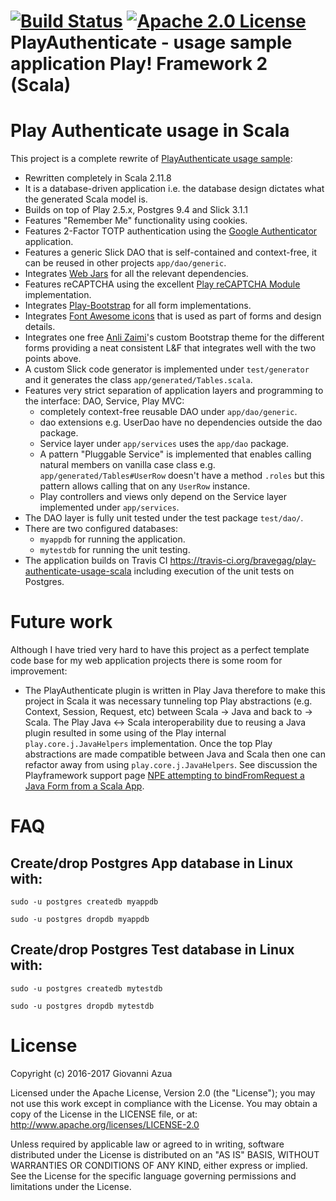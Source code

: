 # [![Build Status](https://travis-ci.org/bravegag/play-authenticate-usage-scala.svg?branch=master)](https://travis-ci.org/bravegag/play-authenticate-usage-scala) [![Apache 2.0 License](https://img.shields.io/badge/license-Apache2-green.svg) ](https://github.com/bravegag/play-authenticate-usage-scala/blob/master/LICENSE) PlayAuthenticate - usage sample application Play! Framework 2 (Scala)

# Play Authenticate usage in Scala

This project is a complete rewrite of [PlayAuthenticate usage sample](https://github.com/joscha/play-authenticate):
* Rewritten completely in Scala 2.11.8
* It is a database-driven application i.e. the database design dictates what the generated Scala model is.
* Builds on top of Play 2.5.x, Postgres 9.4 and Slick 3.1.1
* Features "Remember Me" functionality using cookies.
* Features 2-Factor TOTP authentication using the [Google Authenticator](https://en.wikipedia.org/wiki/Google_Authenticator) application.
* Features a generic Slick DAO that is self-contained and context-free, it can be reused in other projects `app/dao/generic`.
* Integrates [Web Jars](https://github.com/webjars/webjars-play) for all the relevant dependencies. 
* Features reCAPTCHA using the excellent [Play reCAPTCHA Module](https://github.com/chrisnappin/play-recaptcha) implementation.
* Integrates [Play-Bootstrap](http://adrianhurt.github.io/play-bootstrap/) for all form implementations.
* Integrates [Font Awesome icons](http://fontawesome.io/) that is used as part of forms and design details.
* Integrates one free [Anli Zaimi](http://azmind.com/)'s custom Bootstrap theme for the different forms providing a neat consistent L&F that integrates well with the two points above.  
* A custom Slick code generator is implemented under `test/generator` and it generates the class `app/generated/Tables.scala`. 
* Features very strict separation of application layers and programming to the interface: DAO, Service, Play MVC:
    - completely context-free reusable DAO under `app/dao/generic`.
    - dao extensions e.g. UserDao have no dependencies outside the dao package.
    - Service layer under `app/services` uses the `app/dao` package.
    - A pattern "Pluggable Service" is implemented that enables calling natural members on vanilla 
      case class e.g. `app/generated/Tables#UserRow` doesn't have a method `.roles` but this pattern allows
      calling that on any `UserRow` instance.
    - Play controllers and views only depend on the Service layer implemented under `app/services`.
* The DAO layer is fully unit tested under the test package `test/dao/`.
* There are two configured databases: 
    - `myappdb` for running the application.
    - `mytestdb` for running the unit testing.
* The application builds on Travis CI https://travis-ci.org/bravegag/play-authenticate-usage-scala including 
  execution of the unit tests on Postgres.

# Future work

Although I have tried very hard to have this project as a perfect template code base for my web 
application projects there is some room for improvement:

* The PlayAuthenticate plugin is written in Play Java therefore to make this project in Scala 
  it was necessary tunneling top Play abstractions (e.g. Context, Session, Request, etc) 
  between Scala -> Java and back to -> Scala. The Play Java <-> Scala interoperability due to 
  reusing a Java plugin resulted in some using of the Play internal `play.core.j.JavaHelpers` 
  implementation. Once the top Play abstractions are made compatible between Java and Scala 
  then one can refactor away from using `play.core.j.JavaHelpers`. See discussion the Playframework 
  support page [NPE attempting to bindFromRequest a Java Form from a Scala App](https://github.com/playframework/playframework/issues/6831).

# FAQ

## Create/drop Postgres App database in Linux with:

`sudo -u postgres createdb myappdb`

`sudo -u postgres dropdb myappdb`

## Create/drop Postgres Test database in Linux with:

`sudo -u postgres createdb mytestdb`

`sudo -u postgres dropdb mytestdb`

# License

Copyright (c) 2016-2017 Giovanni Azua

Licensed under the Apache License, Version 2.0 (the "License"); you may not use this work except in compliance with the License. 
You may obtain a copy of the License in the LICENSE file, or at:
http://www.apache.org/licenses/LICENSE-2.0

Unless required by applicable law or agreed to in writing, software distributed under the License is distributed on an "AS IS" BASIS, WITHOUT WARRANTIES OR CONDITIONS OF ANY KIND, 
either express or implied. See the License for the specific language governing permissions and limitations under the License.
